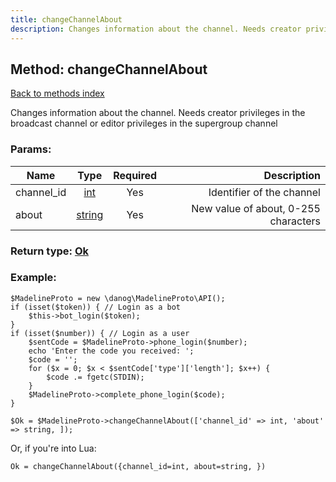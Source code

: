 ```yaml
---
title: changeChannelAbout
description: Changes information about the channel. Needs creator privileges in the broadcast channel or editor privileges in the supergroup channel
---
```

## Method: changeChannelAbout  
[Back to methods index](index.md)


Changes information about the channel. Needs creator privileges in the broadcast channel or editor privileges in the supergroup channel

### Params:

| Name     |    Type       | Required | Description |
|----------|:-------------:|:--------:|------------:|
|channel\_id|[int](../types/int.md) | Yes|Identifier of the channel|
|about|[string](../types/string.md) | Yes|New value of about, 0-255 characters|


### Return type: [Ok](../types/Ok.md)

### Example:


```
$MadelineProto = new \danog\MadelineProto\API();
if (isset($token)) { // Login as a bot
    $this->bot_login($token);
}
if (isset($number)) { // Login as a user
    $sentCode = $MadelineProto->phone_login($number);
    echo 'Enter the code you received: ';
    $code = '';
    for ($x = 0; $x < $sentCode['type']['length']; $x++) {
        $code .= fgetc(STDIN);
    }
    $MadelineProto->complete_phone_login($code);
}

$Ok = $MadelineProto->changeChannelAbout(['channel_id' => int, 'about' => string, ]);
```

Or, if you're into Lua:

```
Ok = changeChannelAbout({channel_id=int, about=string, })
```

